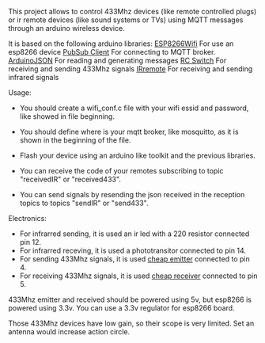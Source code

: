 This project allows to control 433Mhz devices (like remote controlled plugs) or ir remote devices (like sound systems or TVs) using MQTT messages through an arduino wireless device.


It is based on the following arduino libraries:
[ESP8266Wifi]() For use an esp8266 device
[PubSub Client](https://github.com/knolleary/pubsubclient) For connecting to MQTT broker.
[ArduinoJSON]() For reading and generating messages
[RC Switch]() For receiving and sending 433Mhz signals
[IRremote]() For receiving and sending infrared signals


Usage:

 * You should create a wifi_conf.c file with your wifi essid and password, like showed in file beginning.
 * You should define where is your mqtt broker, like mosquitto, as it is shown in the beginning of the file.
 * Flash your device using an arduino like toolkit and the previous libraries.

 * You can receive the code of your remotes subscribing to topic "receivedIR" or "received433".
 * You can send signals by resending the json received in the reception topics to topics "sendIR" or "send433".



Electronics:

 * For infrarred sending, it is used an ir led with a 220 resistor connected pin 12.
 * For infrarred receving, it is used a phototransitor connected to pin 14.
 * For sending 433Mhz signals, it is used [cheap emitter](http://www.ebay.com/itm/433Mhz-Wireless-RF-Transmitter-Module-Receiver-Alarm-Super-Regeneration-Arduino-/262123832438?hash=item3d07cc4476:g:lksAAOSwo6lWNwlv) connected to pin 4.
 * For receiving 433Mhz signals, it is used [cheap receiver](http://www.ebay.com/itm/433Mhz-Wireless-RF-Transmitter-Module-Receiver-Alarm-Super-Regeneration-Arduino-/262123832438?hash=item3d07cc4476:g:lksAAOSwo6lWNwlv) connected to pin 5.

433Mhz emitter and received should be powered using 5v, but esp8266 is powered using 3.3v. You can use a 3.3v regulator for esp8266 board.

Those 433Mhz devices have low gain, so their scope is very limited. Set an antenna would increase action circle.     
